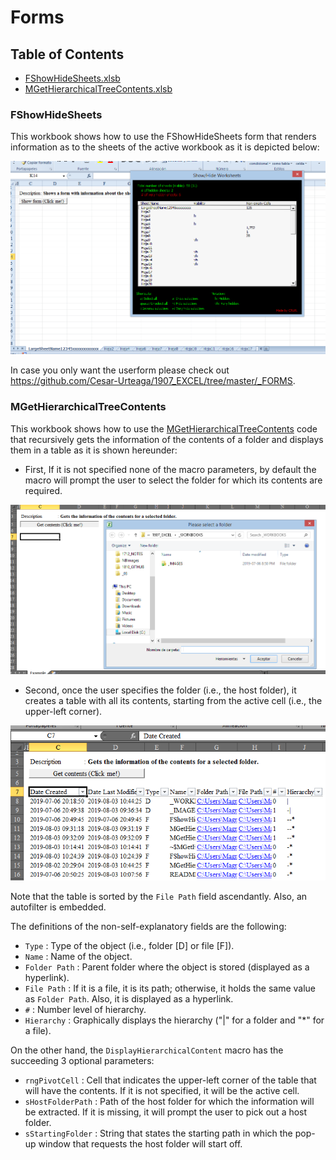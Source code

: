 <!--
  Author: Cesar Raul Urteaga-Reyesvera.
-->

# Forms

## Table of Contents

-   [FShowHideSheets.xlsb](#fshowhidesheets)
-   [MGetHierarchicalTreeContents.xlsb](#mgethierarchicaltreecontents)

### FShowHideSheets

This workbook shows how to use the FShowHideSheets form that renders information as to the sheets of the active workbook as it is depicted below:

<img src="_IMAGES\FShowHideSheets.png">

In case you only want the userform please check out <a href="https://github.com/Cesar-Urteaga/1907_EXCEL/tree/master/_FORMS" target="_blank">https://github.com/Cesar-Urteaga/1907_EXCEL/tree/master/_FORMS</a>.

### MGetHierarchicalTreeContents

This workbook shows how to use the <a href="https://github.com/Cesar-Urteaga/1907_EXCEL/blob/master/_CODES/MGetHierarchicalTreeContents.bas" target="_blank">MGetHierarchicalTreeContents</a> code that recursively gets the information of the contents of a folder and displays them in a table as it is shown hereunder:

* First, If it is not specified none of the macro parameters, by default the macro will prompt the user to select the folder for which its contents are required.
<img src="_IMAGES\MGetHierarchicalTreeContents_01.png">

* Second, once the user specifies the folder (i.e., the host folder), it creates a table with all its contents, starting from the active cell (i.e., the upper-left corner).
<img src="_IMAGES\MGetHierarchicalTreeContents_02.png">

Note that the table is sorted by the `File Path` field ascendantly.  Also, an autofilter is embedded.

The definitions of the non-self-explanatory fields are the following:

  * `Type`         : Type of the object (i.e., folder [D] or file [F]).
  * `Name`         : Name of the object.
  * `Folder Path`  : Parent folder where the object is stored (displayed as a hyperlink).
  * `File Path`    : If it is a file, it is its path; otherwise, it holds the same value as `Folder Path`. Also, it is displayed as a hyperlink.
  * `#`            : Number level of hierarchy.
  * `Hierarchy`    : Graphically displays the hierarchy ("|" for a folder and "\*" for a file).

On the other hand, the `DisplayHierarchicalContent` macro has the succeeding 3 optional parameters:

  * `rngPivotCell`    : Cell that indicates the upper-left corner of the table that will have the contents.  If it is not specified, it will be the active cell.
  * `sHostFolderPath` : Path of the host folder for which the information will be extracted.  If it is missing, it will prompt the user to pick out a host folder.
  * `sStartingFolder` : String that states the starting path in which the pop-up window that requests the host folder will start off.
